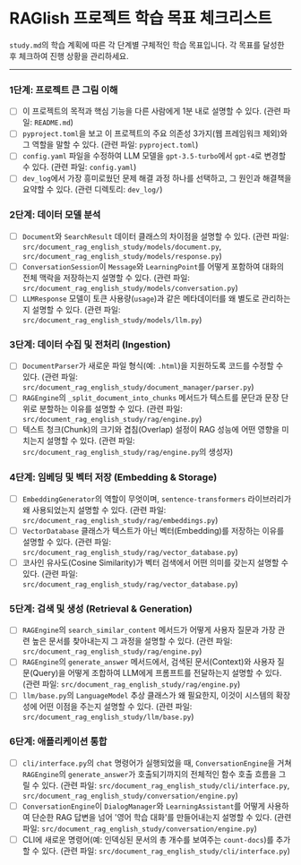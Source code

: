 # RAGlish 프로젝트 학습 목표 체크리스트

`study.md`의 학습 계획에 따른 각 단계별 구체적인 학습 목표입니다.
각 목표를 달성한 후 체크하여 진행 상황을 관리하세요.

---

### 1단계: 프로젝트 큰 그림 이해

- [ ] 이 프로젝트의 목적과 핵심 기능을 다른 사람에게 1분 내로 설명할 수 있다. (관련 파일: `README.md`)
- [ ] `pyproject.toml`을 보고 이 프로젝트의 주요 의존성 3가지(웹 프레임워크 제외)와 그 역할을 말할 수 있다. (관련 파일: `pyproject.toml`)
- [ ] `config.yaml` 파일을 수정하여 LLM 모델을 `gpt-3.5-turbo`에서 `gpt-4`로 변경할 수 있다. (관련 파일: `config.yaml`)
- [ ] `dev_log`에서 가장 흥미로웠던 문제 해결 과정 하나를 선택하고, 그 원인과 해결책을 요약할 수 있다. (관련 디렉토리: `dev_log/`)

### 2단계: 데이터 모델 분석

- [ ] `Document`와 `SearchResult` 데이터 클래스의 차이점을 설명할 수 있다. (관련 파일: `src/document_rag_english_study/models/document.py`, `src/document_rag_english_study/models/response.py`)
- [ ] `ConversationSession`이 `Message`와 `LearningPoint`를 어떻게 포함하여 대화의 전체 맥락을 저장하는지 설명할 수 있다. (관련 파일: `src/document_rag_english_study/models/conversation.py`)
- [ ] `LLMResponse` 모델이 토큰 사용량(`usage`)과 같은 메타데이터를 왜 별도로 관리하는지 설명할 수 있다. (관련 파일: `src/document_rag_english_study/models/llm.py`)

### 3단계: 데이터 수집 및 전처리 (Ingestion)

- [ ] `DocumentParser`가 새로운 파일 형식(예: `.html`)을 지원하도록 코드를 수정할 수 있다. (관련 파일: `src/document_rag_english_study/document_manager/parser.py`)
- [ ] `RAGEngine`의 `_split_document_into_chunks` 메서드가 텍스트를 문단과 문장 단위로 분할하는 이유를 설명할 수 있다. (관련 파일: `src/document_rag_english_study/rag/engine.py`)
- [ ] 텍스트 청크(Chunk)의 크기와 겹침(Overlap) 설정이 RAG 성능에 어떤 영향을 미치는지 설명할 수 있다. (관련 파일: `src/document_rag_english_study/rag/engine.py`의 생성자)

### 4단계: 임베딩 및 벡터 저장 (Embedding & Storage)

- [ ] `EmbeddingGenerator`의 역할이 무엇이며, `sentence-transformers` 라이브러리가 왜 사용되었는지 설명할 수 있다. (관련 파일: `src/document_rag_english_study/rag/embeddings.py`)
- [ ] `VectorDatabase` 클래스가 텍스트가 아닌 벡터(Embedding)를 저장하는 이유를 설명할 수 있다. (관련 파일: `src/document_rag_english_study/rag/vector_database.py`)
- [ ] 코사인 유사도(Cosine Similarity)가 벡터 검색에서 어떤 의미를 갖는지 설명할 수 있다. (관련 파일: `src/document_rag_english_study/rag/vector_database.py`)

### 5단계: 검색 및 생성 (Retrieval & Generation)

- [ ] `RAGEngine`의 `search_similar_content` 메서드가 어떻게 사용자 질문과 가장 관련 높은 문서를 찾아내는지 그 과정을 설명할 수 있다. (관련 파일: `src/document_rag_english_study/rag/engine.py`)
- [ ] `RAGEngine`의 `generate_answer` 메서드에서, 검색된 문서(Context)와 사용자 질문(Query)을 어떻게 조합하여 LLM에게 프롬프트를 전달하는지 설명할 수 있다. (관련 파일: `src/document_rag_english_study/rag/engine.py`)
- [ ] `llm/base.py`의 `LanguageModel` 추상 클래스가 왜 필요한지, 이것이 시스템의 확장성에 어떤 이점을 주는지 설명할 수 있다. (관련 파일: `src/document_rag_english_study/llm/base.py`)

### 6단계: 애플리케이션 통합

- [ ] `cli/interface.py`의 `chat` 명령어가 실행되었을 때, `ConversationEngine`을 거쳐 `RAGEngine`의 `generate_answer`가 호출되기까지의 전체적인 함수 호출 흐름을 그릴 수 있다. (관련 파일: `src/document_rag_english_study/cli/interface.py`, `src/document_rag_english_study/conversation/engine.py`)
- [ ] `ConversationEngine`이 `DialogManager`와 `LearningAssistant`를 어떻게 사용하여 단순한 RAG 답변을 넘어 '영어 학습 대화'를 만들어내는지 설명할 수 있다. (관련 파일: `src/document_rag_english_study/conversation/engine.py`)
- [ ] CLI에 새로운 명령어(예: 인덱싱된 문서의 총 개수를 보여주는 `count-docs`)를 추가할 수 있다. (관련 파일: `src/document_rag_english_study/cli/interface.py`)
